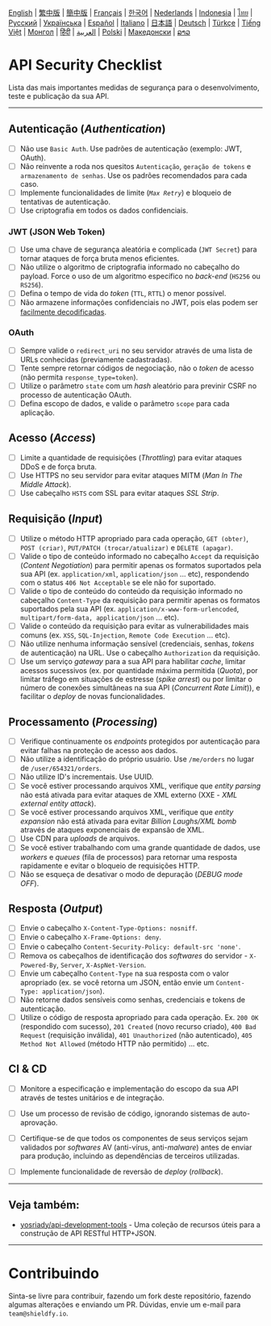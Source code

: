 [English](./README.md) | [繁中版](./README-tw.md) | [簡中版](./README-zh.md) | [Français](./README-fr.md) | [한국어](./README-ko.md) | [Nederlands](./README-nl.md) | [Indonesia](./README-id.md) | [ไทย](./README-th.md) | [Русский](./README-ru.md) | [Українська](./README-uk.md) | [Español](./README-es.md) | [Italiano](./README-it.md) | [日本語](./README-ja.md) | [Deutsch](./README-de.md) | [Türkçe](./README-tr.md) | [Tiếng Việt](./README-vi.md) | [Монгол](./README-mn.md) | [हिंदी](./README-hi.md) | [العربية](./README-ar.md) | [Polski](./README-pl.md) | [Македонски](./README-mk.md) | [ລາວ](./README-lo.md)

# API Security Checklist
Lista das mais importantes medidas de segurança para o desenvolvimento, teste e publicação da sua API.


---

## Autenticação (_Authentication_)
- [ ] Não use `Basic Auth`. Use padrões de autenticação (exemplo: JWT, OAuth).
- [ ] Não reinvente a roda nos quesitos `Autenticação`, `geração de tokens` e `armazenamento de senhas`. Use os padrões recomendados para cada caso.
- [ ] Implemente funcionalidades de limite (_`Max Retry`_) e bloqueio de tentativas de autenticação.
- [ ] Use criptografia em todos os dados confidenciais.

### JWT (JSON Web Token)
- [ ] Use uma chave de segurança aleatória e complicada (`JWT Secret`) para tornar ataques de força bruta menos eficientes.
- [ ] Não utilize o algoritmo de criptografia informado no cabeçalho do payload. Force o uso de um algoritmo específico no _back-end_ (`HS256` ou `RS256`).
- [ ] Defina o tempo de vida do _token_ (`TTL`, `RTTL`) o menor possível.
- [ ] Não armazene informações confidenciais no JWT, pois elas podem ser [facilmente decodificadas](https://jwt.io/#debugger-io).

### OAuth
- [ ] Sempre valide o `redirect_uri` no seu servidor através de uma lista de URLs conhecidas (previamente cadastradas).
- [ ] Tente sempre retornar códigos de negociação, não o _token_ de acesso (não permita `response_type=token`).
- [ ] Utilize o parâmetro `state` com um _hash_ aleatório para previnir CSRF no processo de autenticação OAuth.
- [ ] Defina escopo de dados, e valide o parâmetro `scope` para cada aplicação.

## Acesso (_Access_)
- [ ] Limite a quantidade de requisições (_Throttling_) para evitar ataques DDoS e de força bruta.
- [ ] Use HTTPS no seu servidor para evitar ataques MITM (_Man In The Middle Attack_).
- [ ] Use cabeçalho `HSTS` com SSL para evitar ataques _SSL Strip_.

## Requisição (_Input_)
- [ ] Utilize o método HTTP apropriado para cada operação, `GET (obter)`, `POST (criar)`, `PUT/PATCH (trocar/atualizar)` e `DELETE (apagar)`.
- [ ] Valide o tipo de conteúdo informado no cabeçalho `Accept` da requisição (_Content Negotiation_) para permitir apenas os formatos suportados pela sua API (ex. `application/xml`, `application/json` ... etc), respondendo com o status `406 Not Acceptable` se ele não for suportado.
- [ ] Valide o tipo de conteúdo do conteúdo da requisição informado no cabeçalho `Content-Type` da requisição para permitir apenas os formatos suportados pela sua API (ex. `application/x-www-form-urlencoded`, `multipart/form-data, application/json` ... etc).
- [ ] Valide o conteúdo da requisição para evitar as vulnerabilidades mais comuns (ex. `XSS`, `SQL-Injection`, `Remote Code Execution` ... etc).
- [ ] Não utilize nenhuma informação sensível (credenciais, senhas, _tokens_ de autenticação) na URL. Use o cabeçalho `Authorization` da requisição.
- [ ] Use um serviço _gateway_ para a sua API para habilitar _cache_, limitar acessos sucessivos (ex. por quantidade máxima permitida (_Quota_), por limitar tráfego em situações de estresse (_spike arrest_) ou por limitar o número de conexões simultâneas na sua API (_Concurrent Rate Limit_)), e facilitar o _deploy_ de novas funcionalidades.

## Processamento (_Processing_)
- [ ] Verifique continuamente os _endpoints_ protegidos por autenticação para evitar falhas na proteção de acesso aos dados.
- [ ] Não utilize a identificação do próprio usuário. Use `/me/orders` no lugar de `/user/654321/orders`.
- [ ] Não utilize ID's incrementais. Use UUID.
- [ ] Se você estiver processando arquivos XML, verifique que _entity parsing_ não está ativada para evitar ataques de XML externo (XXE - _XML external entity attack_).
- [ ] Se você estiver processando arquivos XML, verifique que _entity expansion_ não está ativada para evitar _Billion Laughs/XML bomb_ através de ataques exponenciais de expansão de XML.
- [ ] Use CDN para _uploads_ de arquivos.
- [ ] Se você estiver trabalhando com uma grande quantidade de dados, use _workers_ e _queues_ (fila de processos) para retornar uma resposta rapidamente e evitar o bloqueio de requisições HTTP.
- [ ] Não se esqueça de desativar o modo de depuração (_DEBUG mode OFF_).

## Resposta (_Output_)
- [ ] Envie o cabeçalho `X-Content-Type-Options: nosniff`.
- [ ] Envie o cabeçalho `X-Frame-Options: deny`.
- [ ] Envie o cabeçalho `Content-Security-Policy: default-src 'none'`.
- [ ] Remova os cabeçalhos de identificação dos _softwares_ do servidor - `X-Powered-By`, `Server`, `X-AspNet-Version`.
- [ ] Envie um cabeçalho `Content-Type` na sua resposta com o valor apropriado (ex. se você retorna um JSON, então envie um `Content-Type: application/json`).
- [ ] Não retorne dados sensíveis como senhas, credenciais e tokens de autenticação.
- [ ] Utilize o código de resposta apropriado para cada operação. Ex. `200 OK` (respondido com sucesso), `201 Created` (novo recurso criado), `400 Bad Request` (requisição inválida), `401 Unauthorized` (não autenticado), `405 Method Not Allowed` (método HTTP não permitido) ... etc.

## CI & CD
- [ ] Monitore a especificação e implementação do escopo da sua API através de testes unitários e de integração.
- [ ] Use um processo de revisão de código, ignorando sistemas de auto-aprovação.
- [ ] Certifique-se de que todos os componentes de seus serviços sejam validados por _softwares_ AV (anti-vírus, anti-_malware_) antes de enviar para produção, incluindo as dependências de terceiros utilizadas.
- [ ] Implemente funcionalidade de reversão de _deploy_ (_rollback_).


---

## Veja também:
- [yosriady/api-development-tools](https://github.com/yosriady/api-development-tools) - Uma coleção de recursos úteis para a construção de API RESTful HTTP+JSON.


---

# Contribuindo
Sinta-se livre para contribuir, fazendo um fork deste repositório, fazendo algumas alterações e enviando um PR. Dúvidas, envie um e-mail para `team@shieldfy.io`.
